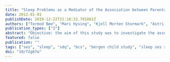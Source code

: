 ```yaml
---
title: "Sleep Problems as a Mediator of the Association between Parental Education Levels, Perceived Family Economy and Poor Mental Health in Children"
date: 2012-01-01
publishDate: 2019-12-22T21:18:32.701861Z
authors: ["Tormod Bøe", "Mari Hysing", "Kjell Morten Stormark", "Astri J. Lundervold", "Børge Sivertsen"]
publication_types: ["2"]
abstract: "Objective: the aim of this study was to investigate the association between familial socioeconomic status (ses) and children's sleep problems, and the role of sleep problems as a mediator between familial ses and childhood mental health problems. methods: participants were 5781 11-13. year old children from the bergen child study. data were collected on family economy, parental education, and children's difficulties initiating and/or maintaining sleep (dims), time in bed (tib) and self-reported mental health problems using the strengths and difficulties questionnaire (sdq). results: sleep problems were significantly more common in children from lower ses families. children from families with poor and average perceived family economy had significantly higher odds of reporting dims compared to children from families with very good economy (ors = 3.5 and 1.7, respectively). the odds were reduced by 12-36% adjusting for poor parental health and single parenting, but remained significant. children from families with a poor economy had increased odds of a short tib, both in the crude model (or = 1.9) and adjusted for parental characteristics (or = 2.2). maternal education level was significantly associated with short tib. path analysis was conducted to investigate the potential mediating role of dims in the relationship between ses and mental health. the significant direct association between perceived family economy and sdq total problems score was partially mediated by a significant indirect effect of sleep problems. conclusion: sleep problems are common among children from families with a lower ses and may be a potential mechanism through which low ses is translated into mental health problems. ?? 2012 elsevier inc."
featured: false
publication: ""
tags: ["ses", "sleep", "sdq", "bcs", "bergen child study", "sleep ses sdq bergen child study bcs"]
doi: "10/f2g67w"
---
```


